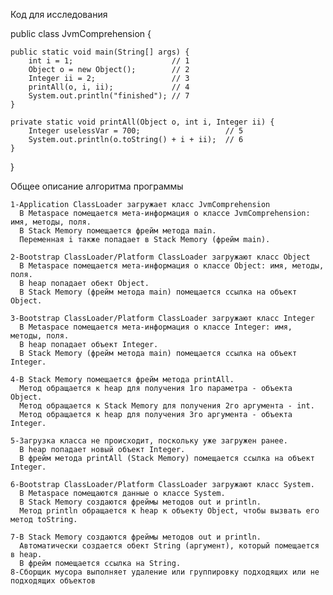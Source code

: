 Код для исследования

public class JvmComprehension {

    public static void main(String[] args) {
        int i = 1;                      // 1
        Object o = new Object();        // 2
        Integer ii = 2;                 // 3
        printAll(o, i, ii);             // 4
        System.out.println("finished"); // 7
    }

    private static void printAll(Object o, int i, Integer ii) {
        Integer uselessVar = 700;                   // 5
        System.out.println(o.toString() + i + ii);  // 6
    }
}

Общее описание алгоритма программы

    1-Application ClassLoader загружает класс JvmComprehension
      В Metaspace помещается мета-информация о классе JvmComprehension: имя, методы, поля.
      В Stack Memory помещается фрейм метода main.
      Переменная i также попадает в Stack Memory (фрейм main).
      
    2-Bootstrap ClassLoader/Platform ClassLoader загружают класс Object
      В Metaspace помещается мета-информация о классе Object: имя, методы, поля.
      В heap попадает обект Object.
      В Stack Memory (фрейм метода main) помещается ссылка на объект Object.
      
    3-Bootstrap ClassLoader/Platform ClassLoader загружают класс Integer
      В Metaspace помещается мета-информация о классе Integer: имя, методы, поля.
      В heap попадает объект Integer.
      В Stack Memory (фрейм метода main) помещается ссылка на объект Integer.
      
    4-В Stack Memory помещается фрейм метода printAll.
      Метод обращается к heap для получения 1го параметра - объекта Object.
      Метод обращается к Stack Memory для получения 2го аргумента - int.
      Метод обращается к heap для получения 3го аргумента - объекта Integer.
      
    5-Загрузка класса не происходит, поскольку уже загружен ранее.
      В heap попадает новый объект Integer.
      В фрейм метода printAll (Stack Memory) помещается ссылка на объект Integer.
      
    6-Bootstrap ClassLoader/Platform ClassLoader загружают класс System.
      В Metaspace помещаются данные о классе System.
      В Stack Memory создаются фреймы методов out и println.
      Метод println обращается к heap к объекту Object, чтобы вызвать его метод toString.
      
    7-В Stack Memory создаются фреймы методов out и println.
      Автоматически создается обект String (аргумент), который помещается в heap.
      В фрейм помещается ссылка на String.
    8-Сборщик мусора выполняет удаление или группировку подходящих или не подходящих объектов 
